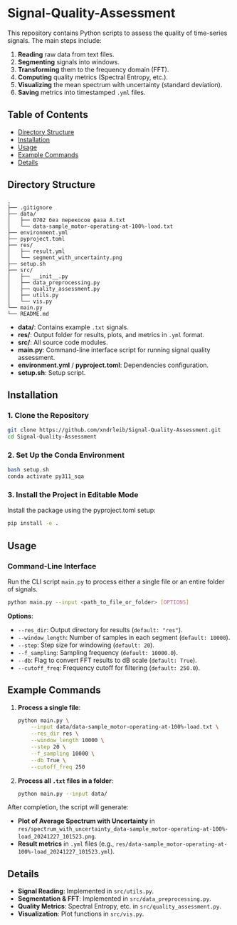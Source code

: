 # Signal-Quality-Assessment

This repository contains Python scripts to assess the quality of time-series signals. The main steps include:
1. **Reading** raw data from text files.
2. **Segmenting** signals into windows.
3. **Transforming** them to the frequency domain (FFT).
4. **Computing** quality metrics (Spectral Entropy, etc.).
5. **Visualizing** the mean spectrum with uncertainty (standard deviation).
6. **Saving** metrics into timestamped `.yml` files.

## Table of Contents
- [Directory Structure](#directory-structure)
- [Installation](#installation)
- [Usage](#usage)
- [Example Commands](#example-commands)
- [Details](#details)

## Directory Structure
```
.
├── .gitignore
├── data/
│   ├── 0702 без перекосов фаза A.txt
│   └── data-sample_motor-operating-at-100%-load.txt
├── environment.yml
├── pyproject.toml
├── res/
│   ├── result.yml
│   └── segment_with_uncertainty.png
├── setup.sh
├── src/
│   ├── __init__.py
│   ├── data_preprocessing.py
│   ├── quality_assessment.py
│   ├── utils.py
│   └── vis.py
└── main.py
└── README.md
```
- **data/**: Contains example `.txt` signals.
- **res/**: Output folder for results, plots, and metrics in `.yml` format.
- **src/**: All source code modules.
- **main.py**: Command-line interface script for running signal quality assessment.
- **environment.yml** / **pyproject.toml**: Dependencies configuration.
- **setup.sh**: Setup script.

## Installation

### 1. Clone the Repository
```bash
git clone https://github.com/xndrleib/Signal-Quality-Assessment.git
cd Signal-Quality-Assessment
```

### 2. Set Up the Conda Environment
```bash
bash setup.sh
conda activate py311_sqa
```

### 3. Install the Project in Editable Mode
Install the package using the pyproject.toml setup:
```bash
pip install -e .
```

## Usage

### Command-Line Interface
Run the CLI script `main.py` to process either a single file or an entire folder of signals.

```bash
python main.py --input <path_to_file_or_folder> [OPTIONS]
```

**Options**:
- `--res_dir`: Output directory for results (`default: "res"`).
- `--window_length`: Number of samples in each segment (`default: 10000`).
- `--step`: Step size for windowing (`default: 20`).
- `--f_sampling`: Sampling frequency (`default: 10000.0`).
- `--db`: Flag to convert FFT results to dB scale (`default: True`).
- `--cutoff_freq`: Frequency cutoff for filtering (`default: 250.0`).

## Example Commands

1. **Process a single file**:
   ```bash
   python main.py \
       --input data/data-sample_motor-operating-at-100%-load.txt \
       --res_dir res \
       --window_length 10000 \
       --step 20 \
       --f_sampling 10000 \
       --db True \
       --cutoff_freq 250
   ```

2. **Process all `.txt` files in a folder**:
   ```bash
   python main.py --input data/
   ```

After completion, the script will generate:
- **Plot of Average Spectrum with Uncertainty** in `res/spectrum_with_uncertainty_data-sample_motor-operating-at-100%-load_20241227_101523.png`.
- **Result metrics** in `.yml` files (e.g., `res/data-sample_motor-operating-at-100%-load_20241227_101523.yml`).

## Details

- **Signal Reading**: Implemented in `src/utils.py`.
- **Segmentation & FFT**: Implemented in `src/data_preprocessing.py`.
- **Quality Metrics**: Spectral Entropy, etc. in `src/quality_assessment.py`.
- **Visualization**: Plot functions in `src/vis.py`.

